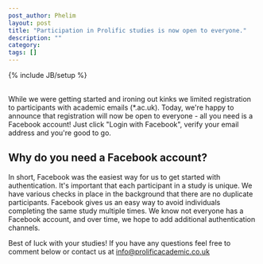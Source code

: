 ```yaml
---
post_author: Phelim
layout: post
title: "Participation in Prolific studies is now open to everyone."
description: ""
category: 
tags: []
---
```

{% include JB/setup %}

<br>
While we were getting started and ironing out kinks we limited registration to participants with academic emails (*.ac.uk). Today, we're happy to announce that registration will now be open to everyone - all you need is a Facebook account! Just click "Login with Facebook", verify your email address and you're good to go.  


## Why do you need a Facebook account?
In short, Facebook was the easiest way for us to get started with authentication. It's important that each participant in a study is unique. We have various checks in place in the background that there are no duplicate participants. Facebook gives us an easy way to avoid individuals completing the same study multiple times. We know not everyone has a Facebook account, and over time, we hope to add additional authentication channels.

Best of luck with your studies! If you have any questions feel free to comment below or contact us at info@prolificacademic.co.uk